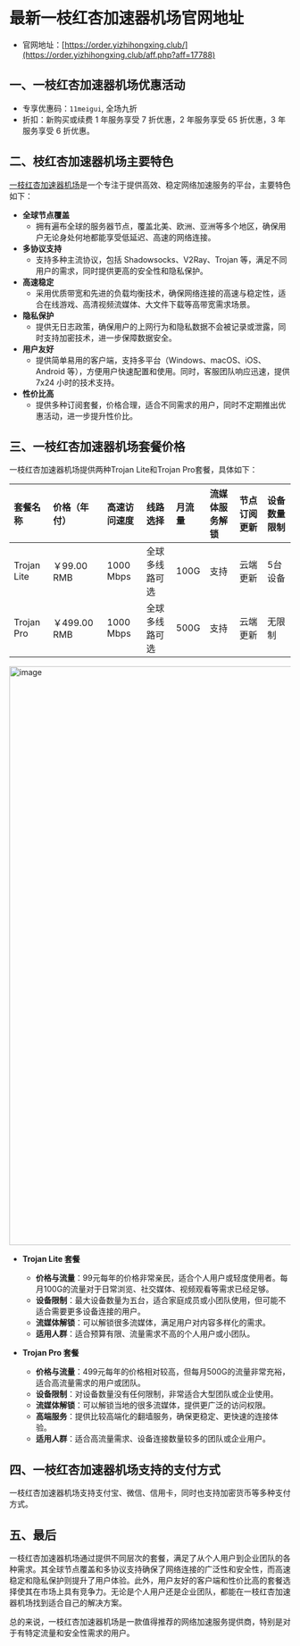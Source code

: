 # 最新一枝红杏加速器机场官网地址

- 官网地址：[https://order.yizhihongxing.club/](https://order.yizhihongxing.club/aff.php?aff=17788)

## 一、一枝红杏加速器机场优惠活动

- 专享优惠码：`11meigui`, 全场九折
- 折扣：新购买或续费 1 年服务享受 7 折优惠，2 年服务享受 65 折优惠，3 年服务享受 6 折优惠。

## 二、枝红杏加速器机场主要特色

[一枝红杏加速器机场]()是一个专注于提供高效、稳定网络加速服务的平台，主要特色如下：

- **全球节点覆盖**
   - 拥有遍布全球的服务器节点，覆盖北美、欧洲、亚洲等多个地区，确保用户无论身处何地都能享受低延迟、高速的网络连接。
- **多协议支持**
   - 支持多种主流协议，包括 Shadowsocks、V2Ray、Trojan 等，满足不同用户的需求，同时提供更高的安全性和隐私保护。
- **高速稳定**
   - 采用优质带宽和先进的负载均衡技术，确保网络连接的高速与稳定性，适合在线游戏、高清视频流媒体、大文件下载等高带宽需求场景。
- **隐私保护**
   - 提供无日志政策，确保用户的上网行为和隐私数据不会被记录或泄露，同时支持加密技术，进一步保障数据安全。
- **用户友好**
   - 提供简单易用的客户端，支持多平台（Windows、macOS、iOS、Android 等），方便用户快速配置和使用。同时，客服团队响应迅速，提供 7x24 小时的技术支持。
- **性价比高**
   - 提供多种订阅套餐，价格合理，适合不同需求的用户，同时不定期推出优惠活动，进一步提升性价比。
  
## 三、一枝红杏加速器机场套餐价格
一枝红杏加速器机场提供两种Trojan Lite和Trojan Pro套餐，具体如下：

| **套餐名称**   | **价格（年付）** | **高速访问速度** | **线路选择**   | **月流量**   | **流媒体服务解锁** | **节点订阅更新** | **设备数量限制** |
|:---------------|:-----------------|:-----------------|:---------------|:-------------|:--------------------|:------------------|:------------------|
| Trojan Lite    | ￥99.00 RMB      | 1000 Mbps        | 全球多线路可选 | 100G         | 支持                | 云端更新          | 5台设备           |
| Trojan Pro     | ￥499.00 RMB     | 1000 Mbps        | 全球多线路可选 | 500G         | 支持                | 云端更新          | 无限制            |

<img width="1037" alt="image" src="https://github.com/user-attachments/assets/20a36ee8-1849-45b3-a5a9-9ec77f283ce6" />

- **Trojan Lite 套餐**
   - **价格与流量**：99元每年的价格非常亲民，适合个人用户或轻度使用者。每月100G的流量对于日常浏览、社交媒体、视频观看等需求已经足够。
   - **设备限制**：最大设备数量为五台，适合家庭成员或小团队使用，但可能不适合需要更多设备连接的用户。
   - **流媒体解锁**：可以解锁很多流媒体，满足用户对内容多样化的需求。
   - **适用人群**：适合预算有限、流量需求不高的个人用户或小团队。

-  **Trojan Pro 套餐**
   - **价格与流量**：499元每年的价格相对较高，但每月500G的流量非常充裕，适合高流量需求的用户或团队。
   - **设备限制**：对设备数量没有任何限制，非常适合大型团队或企业使用。
   - **流媒体解锁**：可以解锁当地的很多流媒体，提供更广泛的访问权限。
   - **高端服务**：提供比较高端化的翻墙服务，确保更稳定、更快速的连接体验。
   - **适用人群**：适合高流量需求、设备连接数量较多的团队或企业用户。

## 四、一枝红杏加速器机场支持的支付方式

一枝红杏加速器机场支持支付宝、微信、信用卡，同时也支持加密货币等多种支付方式。

## 五、最后

一枝红杏加速器机场通过提供不同层次的套餐，满足了从个人用户到企业团队的各种需求。其全球节点覆盖和多协议支持确保了网络连接的广泛性和安全性，而高速稳定和隐私保护则提升了用户体验。此外，用户友好的客户端和性价比高的套餐选择使其在市场上具有竞争力。无论是个人用户还是企业团队，都能在一枝红杏加速器机场找到适合自己的解决方案。

总的来说，一枝红杏加速器机场是一款值得推荐的网络加速服务提供商，特别是对于有特定流量和安全性需求的用户。




